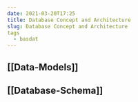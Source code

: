 ```yaml
---
date: 2021-03-20T17:25
title: Database Concept and Architecture
slug: Database Concept and Architecture
tags
  - basdat
---
```


## [[Data-Models]] 

## [[Database-Schema]]

## 
